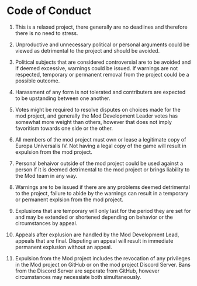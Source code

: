 # Code of Conduct #

1. This is a relaxed project, there generally are no deadlines and therefore there is no need to stress.

2. Unproductive and unnecessary political or personal arguments could be viewed as detrimental to the project and should be avoided.

3. Political subjects that are considered controversial are to be avoided and if deemed excessive, warnings could be issued.  If warnings are not respected, temporary or permanent removal from the project could be a possible outcome. 

4. Harassment of any form is not tolerated and contributers are expected to be upstanding between one another.

5. Votes might be required to resolve disputes on choices made for the mod project, and generally the Mod Development Leader votes has somewhat more weight than others, however that does not imply favoritism towards one side or the other.

6. All members of the mod project must own or lease a legitimate copy of Europa Universalis IV. Not having a legal copy of the game will result in expulsion from the mod project.

7. Personal behaivor outside of the mod project could be used against a person if it is deemed detrimental to the mod project or brings liability to the Mod team in any way.

8. Warnings are to be issued if there are any problems deemed detrimental to the project, failure to abide by the warnings can result in a temporary or permanent explsion from the mod project.

9. Explusions that are temporary will only last for the period they are set for and may be extended or shortened depending on behavior or the circumstances by appeal.

10. Appeals after explusion are handled by the Mod Development Lead, appeals that are final.  Disputing an appeal will result in immediate permanent explusion without an appeal.

11. Expulsion from the Mod project includes the revocation of any privileges in the Mod project on GitHub or on the mod project Discord Server.  Bans from the Discord Server are seperate from GitHub, however circumstances may necessiate both simultaneously.
